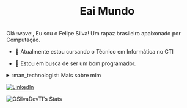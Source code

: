 <!--título-->
<div id="user-content-toc">
  <ul align="center">
    <summary><h1 style="display: inline-block">Eai Mundo</h1></summary>
</div>

<!-- Presentation -->
<p>
  Olá :wave:, Eu sou o Felipe Silva! Um rapaz brasileiro apaixonado por Computação.

  - :seedling: Atualmente estou cursando o Técnico em Informática no CTI

  - :telescope: Estou em busca de ser um bom programador.
</p>

<!-- Dropdown -->
<details>
  <summary>:man_technologist: Mais sobre mim </summary>

  - :speech_balloon: Tenho 16 anos e atualmente moro no Brasil. Entrei no mundo da computação recentemente por paixão, possuo um certificado de noção básica sobre IA e programação em blocos. Estou cada vez mais sobre esse mundo incrível que é o da programação.

  - :zap: Sempre gostei de programção desde criança, adoro solucionar problemas díficeis, não desisto fácil e sempre tenho foco naquilo que eu faço.
</details>

<!-- Links -->
[![LinkedIn](https://img.shields.io/badge/LinkedIn-0077B5?style=for-the-badge&logo=linkedin&logoColor=white)](https://www.linkedin.com/in/felipe-silva-1932aa350/)

<!-- GithubStats -->
![OSilvaDevTI's Stats](https://github-readme-stats.vercel.app/api?username=OSilvaDevTI&theme=vue-dark&show_icons=true&hide_border=true&count_private=true)

